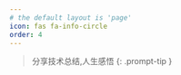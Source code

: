 ```yaml
---
# the default layout is 'page'
icon: fas fa-info-circle
order: 4
---
```


> 分享技术总结,人生感悟
{: .prompt-tip }
